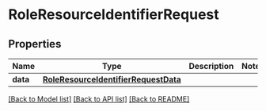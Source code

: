# RoleResourceIdentifierRequest

## Properties
Name | Type | Description | Notes
------------ | ------------- | ------------- | -------------
**data** | [**RoleResourceIdentifierRequestData**](RoleResourceIdentifierRequestData.md) |  | 

[[Back to Model list]](../README.md#documentation-for-models) [[Back to API list]](../README.md#documentation-for-api-endpoints) [[Back to README]](../README.md)


